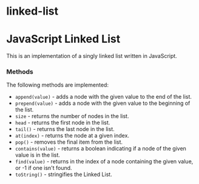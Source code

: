 # linked-list
# JavaScript Linked List

This is an implementation of a singly linked list written in JavaScript.

### Methods

The following methods are implemented:
* `append(value)` - adds a node with the given value to the end of the list.
* `prepend(value)` - adds a node with the given value to the beginning of the list.
* `size` - returns the number of nodes in the list.
* `head` - returns the first node in the list.
* `tail()` - returns the last node in the list.
* `at(index)` - returns the node at a given index.
* `pop()` - removes the final item from the list.
* `contains(value)` - returns a boolean indicating if a node of the given value is in the list.
* `find(value)` - returns in the index of a node containing the given value, or -1 if one isn't found.
* `toString()` - stringifies the Linked List.

